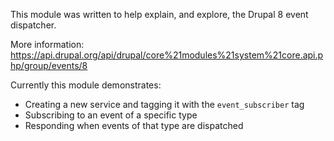 This module was written to help explain, and explore, the Drupal 8 event dispatcher.

More information: https://api.drupal.org/api/drupal/core%21modules%21system%21core.api.php/group/events/8

Currently this module demonstrates:

- Creating a new service and tagging it with the `event_subscriber` tag
- Subscribing to an event of a specific type
- Responding when events of that type are dispatched
